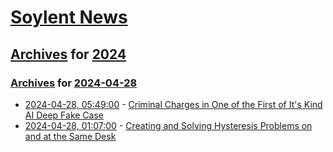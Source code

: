 # [Soylent News](../../../README.md)

## [Archives](../../index.md) for [2024](../index.md)

### [Archives](../../index.md) for [2024-04-28](index.md)

* [2024-04-28, 05:49:00](https://soylentnews.org/article.pl?sid=24/04/27/0235200&from=rss) - [Criminal Charges in One of the First of It's Kind AI Deep Fake Case](https://soylentnews.org/article.pl?sid=24/04/27/0235200&from=rss)
* [2024-04-28, 01:07:00](https://soylentnews.org/article.pl?sid=24/04/26/0423233&from=rss) - [Creating and Solving Hysteresis Problems on and at the Same Desk](https://soylentnews.org/article.pl?sid=24/04/26/0423233&from=rss)

